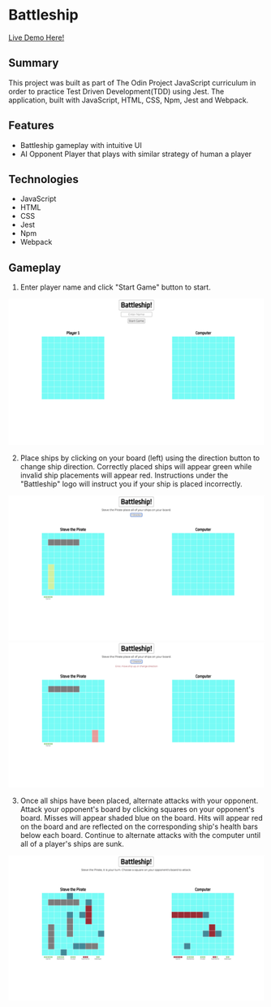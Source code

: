 # Battleship

[Live Demo Here!](https://zflegle3.github.io/battleship/)

## Summary

This project was built as part of The Odin Project JavaScript curriculum in order to practice
Test Driven Development(TDD) using Jest. The application, built with JavaScript, HTML, CSS, Npm, Jest and Webpack.

## Features
* Battleship gameplay with intuitive UI
* AI Opponent Player that plays with similar strategy of human a player

## Technologies
* JavaScript
* HTML
* CSS
* Jest
* Npm
* Webpack

## Gameplay
1. Enter player name and click "Start Game" button to start.


![demo image](https://raw.githubusercontent.com/zflegle3/battleship/main/src/images/battleship-gameplay-1.png)

2. Place ships by clicking on your board (left) using the direction button to change ship direction. Correctly placed ships will appear green while invalid ship placements will appear red. Instructions under the "Battleship" logo will instruct you if your ship is placed incorrectly.


![demo image](https://raw.githubusercontent.com/zflegle3/battleship/main/src/images/battleship-gameplay-3.png)
![demo image](https://raw.githubusercontent.com/zflegle3/battleship/main/src/images/battleship-gameplay-2.png)

3. Once all ships have been placed, alternate attacks with your opponent. Attack your opponent's board by clicking squares on your opponent's board. Misses will appear shaded blue on the board. Hits will appear red on the board and are reflected on the corresponding ship's health bars below each board. Continue to alternate attacks with the computer until all of a player's ships are sunk. 


![demo image](https://raw.githubusercontent.com/zflegle3/battleship/main/src/images/battleship-gameplay-4.png)
